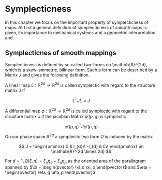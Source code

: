 # Symplecticness
In this chapter we focus on the important property of symplecticness of maps.
At first a general definition of symplecticness of smooth maps is given, its importance to mechanical systems and a geometric interpretation and.

## Symplecticnes of smooth mappings
Symplecticness is defined by so called two-forms on \mathbb{R}^{2d}, which is a skew-smmetric, bilinear form.
Such a form can be described by a Matrix $J$ and gives the following definition.

A linear map $L: \mathbb{R}^{2d} \rightarrow \mathbb{R}^{2d}$ is called symplectic with regard to the structure matrix $J$ if 

$$
L^{T}JL = J 
$$

A differential map $\varphi: \mathbb{R}^{2d} \rightarrow \mathbb{R}^{2d}$ is called symplectic with regard to the structure matrix $J$ if the jacobian Matrix $\varphi'(p,g)$ is symplectic

$$
\varphi'(p,g)^{T}J\varphi'(p,g)
$$

On our phase space $\mathbb{R}^{2d}$ a symplectic two form $\Omega$ is induced by the matrix

$$
J = \begin{pmatrix}
              0 & I_{d}\\
              -I_{d} & 0\\
          \end{pmatrix} \in \mathbb{R}^{2d \times 2d}
$$

For $d = 1, \Omega(\xi, \eta) = \xi_p \eta_q - \xi_q\eta_p$ as the oriented area of the parallogram spanned by $\xi = \begin{pvector}
\xi_q
\xi_p
\end{pvector}$ and $\eta = \begin{pvector}
\eta_q
\eta_p
\end{pvector}$



